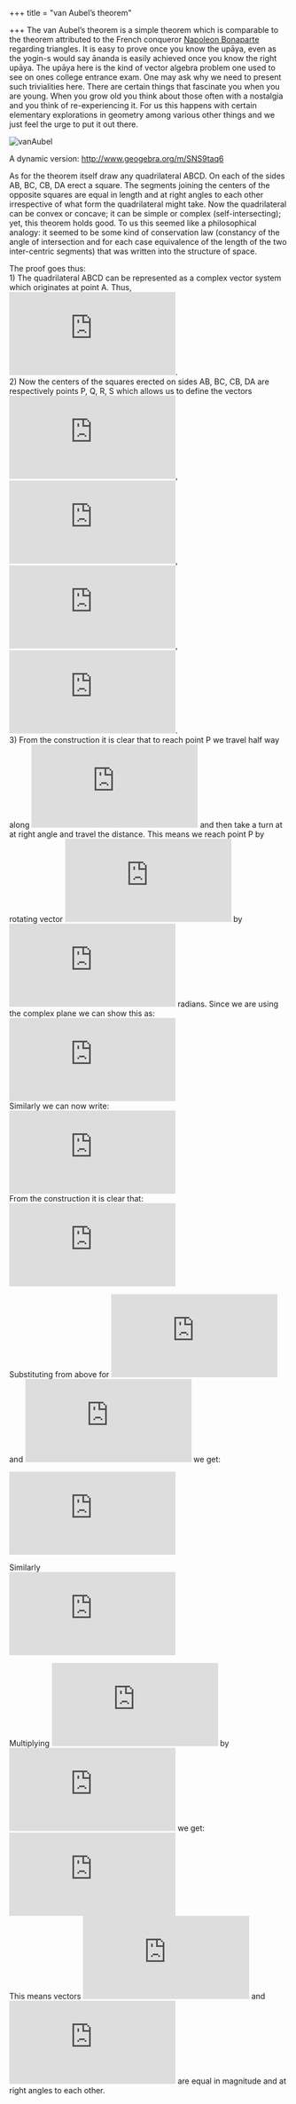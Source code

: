 +++
title = "van Aubel’s theorem"

+++
The van Aubel’s theorem is a simple theorem which is comparable to the
theorem attributed to the French conqueror [Napoleon
Bonaparte](https://manasataramgini.wordpress.com/2014/12/28/some-trivia-on-equilateral-triangles-and-the-like-2/)
regarding triangles. It is easy to prove once you know the upāya, even
as the yogin-s would say ānanda is easily achieved once you know the
right upāya. The upāya here is the kind of vector algebra problem one
used to see on ones college entrance exam. One may ask why we need to
present such trivialities here. There are certain things that fascinate
you when you are young. When you grow old you think about those often
with a nostalgia and you think of re-experiencing it. For us this
happens with certain elementary explorations in geometry among various
other things and we just feel the urge to put it out there.

![vanAubel](https://manasataramgini.files.wordpress.com/2016/06/vanaubel.jpg?w=493&h=497)

A dynamic version: <http://www.geogebra.org/m/SNS9taq6>

As for the theorem itself draw any quadrilateral ABCD. On each of the
sides AB, BC, CB, DA erect a square. The segments joining the centers of
the opposite squares are equal in length and at right angles to each
other irrespective of what form the quadrilateral might take. Now the
quadrilateral can be convex or concave; it can be simple or complex
(self-intersecting); yet, this theorem holds good. To us this seemed
like a philosophical analogy: it seemed to be some kind of conservation
law (constancy of the angle of intersection and for each case
equivalence of the length of the two inter-centric segments) that was
written into the structure of space.

The proof goes thus:  
1\) The quadrilateral ABCD can be represented as a complex vector system
which originates at point A. Thus,
![\\overrightarrow{AB}+\\overrightarrow{BC}+\\overrightarrow{CD}+\\overrightarrow{DA}=0](https://s0.wp.com/latex.php?latex=%5Coverrightarrow%7BAB%7D%2B%5Coverrightarrow%7BBC%7D%2B%5Coverrightarrow%7BCD%7D%2B%5Coverrightarrow%7BDA%7D%3D0&bg=ffffff&fg=333333&s=0
"\\overrightarrow{AB}+\\overrightarrow{BC}+\\overrightarrow{CD}+\\overrightarrow{DA}=0").  
2\) Now the centers of the squares erected on sides AB, BC, CB, DA are
respectively points P, Q, R, S which allows us to define the vectors
![\\overrightarrow{AP}](https://s0.wp.com/latex.php?latex=%5Coverrightarrow%7BAP%7D&bg=ffffff&fg=333333&s=0
"\\overrightarrow{AP}"),
![\\overrightarrow{AQ}](https://s0.wp.com/latex.php?latex=%5Coverrightarrow%7BAQ%7D&bg=ffffff&fg=333333&s=0
"\\overrightarrow{AQ}"),
![\\overrightarrow{AR}](https://s0.wp.com/latex.php?latex=%5Coverrightarrow%7BAR%7D&bg=ffffff&fg=333333&s=0
"\\overrightarrow{AR}"),
![\\overrightarrow{AS}](https://s0.wp.com/latex.php?latex=%5Coverrightarrow%7BAS%7D&bg=ffffff&fg=333333&s=0
"\\overrightarrow{AS}").  
3\) From the construction it is clear that to reach point P we travel
half way along
![\\overrightarrow{AB}](https://s0.wp.com/latex.php?latex=%5Coverrightarrow%7BAB%7D&bg=ffffff&fg=333333&s=0
"\\overrightarrow{AB}") and then take a turn at at right angle and
travel the distance. This means we reach point P by rotating vector
![\\dfrac{1}{2}\\overrightarrow{AB}](https://s0.wp.com/latex.php?latex=%5Cdfrac%7B1%7D%7B2%7D%5Coverrightarrow%7BAB%7D&bg=ffffff&fg=333333&s=0
"\\dfrac{1}{2}\\overrightarrow{AB}") by
![\\dfrac{\\pi}{2}](https://s0.wp.com/latex.php?latex=%5Cdfrac%7B%5Cpi%7D%7B2%7D&bg=ffffff&fg=333333&s=0
"\\dfrac{\\pi}{2}") radians. Since we are using the complex plane we can
show this as:  
![e^{\\frac{\\pi}{2}i}.\\dfrac{1}{2}\\overrightarrow{AB}=\\left(\\cos\\left(\\dfrac{\\pi}{2}\\right)+i\\sin\\left(\\dfrac{\\pi}{2}\\right)\\right).\\dfrac{1}{2}\\overrightarrow{AB}=\\dfrac{1}{2}i\\overrightarrow{AB}\\\\\[7pt\]
\\therefore
\\overrightarrow{AP}=\\dfrac{1}{2}\\overrightarrow{AB}+\\dfrac{1}{2}i\\overrightarrow{AB}](https://s0.wp.com/latex.php?latex=e%5E%7B%5Cfrac%7B%5Cpi%7D%7B2%7Di%7D.%5Cdfrac%7B1%7D%7B2%7D%5Coverrightarrow%7BAB%7D%3D%5Cleft%28%5Ccos%5Cleft%28%5Cdfrac%7B%5Cpi%7D%7B2%7D%5Cright%29%2Bi%5Csin%5Cleft%28%5Cdfrac%7B%5Cpi%7D%7B2%7D%5Cright%29%5Cright%29.%5Cdfrac%7B1%7D%7B2%7D%5Coverrightarrow%7BAB%7D%3D%5Cdfrac%7B1%7D%7B2%7Di%5Coverrightarrow%7BAB%7D%5C%5C%5B7pt%5D+%5Ctherefore+%5Coverrightarrow%7BAP%7D%3D%5Cdfrac%7B1%7D%7B2%7D%5Coverrightarrow%7BAB%7D%2B%5Cdfrac%7B1%7D%7B2%7Di%5Coverrightarrow%7BAB%7D&bg=ffffff&fg=333333&s=0
"e^{\\frac{\\pi}{2}i}.\\dfrac{1}{2}\\overrightarrow{AB}=\\left(\\cos\\left(\\dfrac{\\pi}{2}\\right)+i\\sin\\left(\\dfrac{\\pi}{2}\\right)\\right).\\dfrac{1}{2}\\overrightarrow{AB}=\\dfrac{1}{2}i\\overrightarrow{AB}\\\\[7pt] \\therefore \\overrightarrow{AP}=\\dfrac{1}{2}\\overrightarrow{AB}+\\dfrac{1}{2}i\\overrightarrow{AB}")  
Similarly we can now write:  
![\\overrightarrow{AQ}=\\overrightarrow{AB}+\\dfrac{1}{2}\\overrightarrow{BC}+\\dfrac{1}{2}i\\overrightarrow{BC}\\\\\[5pt\]
\\overrightarrow{AR}=\\overrightarrow{AB}+\\overrightarrow{BC}+\\dfrac{1}{2}\\overrightarrow{CD}+\\dfrac{1}{2}i\\overrightarrow{CD}\\\\\[5pt\]
\\overrightarrow{AS}=\\overrightarrow{AB}+\\overrightarrow{BC}+\\overrightarrow{CD}+\\dfrac{1}{2}\\overrightarrow{DA}+\\dfrac{1}{2}i\\overrightarrow{DA}](https://s0.wp.com/latex.php?latex=%5Coverrightarrow%7BAQ%7D%3D%5Coverrightarrow%7BAB%7D%2B%5Cdfrac%7B1%7D%7B2%7D%5Coverrightarrow%7BBC%7D%2B%5Cdfrac%7B1%7D%7B2%7Di%5Coverrightarrow%7BBC%7D%5C%5C%5B5pt%5D+%5Coverrightarrow%7BAR%7D%3D%5Coverrightarrow%7BAB%7D%2B%5Coverrightarrow%7BBC%7D%2B%5Cdfrac%7B1%7D%7B2%7D%5Coverrightarrow%7BCD%7D%2B%5Cdfrac%7B1%7D%7B2%7Di%5Coverrightarrow%7BCD%7D%5C%5C%5B5pt%5D+%5Coverrightarrow%7BAS%7D%3D%5Coverrightarrow%7BAB%7D%2B%5Coverrightarrow%7BBC%7D%2B%5Coverrightarrow%7BCD%7D%2B%5Cdfrac%7B1%7D%7B2%7D%5Coverrightarrow%7BDA%7D%2B%5Cdfrac%7B1%7D%7B2%7Di%5Coverrightarrow%7BDA%7D&bg=ffffff&fg=333333&s=0
"\\overrightarrow{AQ}=\\overrightarrow{AB}+\\dfrac{1}{2}\\overrightarrow{BC}+\\dfrac{1}{2}i\\overrightarrow{BC}\\\\[5pt] \\overrightarrow{AR}=\\overrightarrow{AB}+\\overrightarrow{BC}+\\dfrac{1}{2}\\overrightarrow{CD}+\\dfrac{1}{2}i\\overrightarrow{CD}\\\\[5pt] \\overrightarrow{AS}=\\overrightarrow{AB}+\\overrightarrow{BC}+\\overrightarrow{CD}+\\dfrac{1}{2}\\overrightarrow{DA}+\\dfrac{1}{2}i\\overrightarrow{DA}")  
From the construction it is clear that:  
![\\overrightarrow{AP}+\\overrightarrow{PR}=\\overrightarrow{AR}\\\\\[5pt\]
\\therefore
\\overrightarrow{PR}=\\overrightarrow{AR}-\\overrightarrow{AP}](https://s0.wp.com/latex.php?latex=%5Coverrightarrow%7BAP%7D%2B%5Coverrightarrow%7BPR%7D%3D%5Coverrightarrow%7BAR%7D%5C%5C%5B5pt%5D+%5Ctherefore+%5Coverrightarrow%7BPR%7D%3D%5Coverrightarrow%7BAR%7D-%5Coverrightarrow%7BAP%7D&bg=ffffff&fg=333333&s=0
"\\overrightarrow{AP}+\\overrightarrow{PR}=\\overrightarrow{AR}\\\\[5pt] \\therefore \\overrightarrow{PR}=\\overrightarrow{AR}-\\overrightarrow{AP}")

Substituting from above for
![\\overrightarrow{AR}](https://s0.wp.com/latex.php?latex=%5Coverrightarrow%7BAR%7D&bg=ffffff&fg=333333&s=0
"\\overrightarrow{AR}") and
![\\overrightarrow{AP}](https://s0.wp.com/latex.php?latex=%5Coverrightarrow%7BAP%7D&bg=ffffff&fg=333333&s=0
"\\overrightarrow{AP}") we get:

![\\overrightarrow{PR}=\\dfrac{1}{2}\\overrightarrow{AB}+\\overrightarrow{BC}+\\dfrac{1}{2}\\overrightarrow{CD}+\\dfrac{1}{2}i\\overrightarrow{CD}-\\dfrac{1}{2}i\\overrightarrow{AB}](https://s0.wp.com/latex.php?latex=%5Coverrightarrow%7BPR%7D%3D%5Cdfrac%7B1%7D%7B2%7D%5Coverrightarrow%7BAB%7D%2B%5Coverrightarrow%7BBC%7D%2B%5Cdfrac%7B1%7D%7B2%7D%5Coverrightarrow%7BCD%7D%2B%5Cdfrac%7B1%7D%7B2%7Di%5Coverrightarrow%7BCD%7D-%5Cdfrac%7B1%7D%7B2%7Di%5Coverrightarrow%7BAB%7D&bg=ffffff&fg=333333&s=0
"\\overrightarrow{PR}=\\dfrac{1}{2}\\overrightarrow{AB}+\\overrightarrow{BC}+\\dfrac{1}{2}\\overrightarrow{CD}+\\dfrac{1}{2}i\\overrightarrow{CD}-\\dfrac{1}{2}i\\overrightarrow{AB}")

Similarly  
![\\overrightarrow{AQ}+\\overrightarrow{QS}=\\overrightarrow{AS}\\\\\[5pt\]
\\therefore
\\overrightarrow{QS}=\\overrightarrow{AS}-\\overrightarrow{AQ}=\\dfrac{1}{2}\\overrightarrow{BC}+\\overrightarrow{CD}+\\dfrac{1}{2}\\overrightarrow{DA}+\\dfrac{1}{2}i\\overrightarrow{DA}-\\dfrac{1}{2}i\\overrightarrow{BC}](https://s0.wp.com/latex.php?latex=%5Coverrightarrow%7BAQ%7D%2B%5Coverrightarrow%7BQS%7D%3D%5Coverrightarrow%7BAS%7D%5C%5C%5B5pt%5D+%5Ctherefore+%5Coverrightarrow%7BQS%7D%3D%5Coverrightarrow%7BAS%7D-%5Coverrightarrow%7BAQ%7D%3D%5Cdfrac%7B1%7D%7B2%7D%5Coverrightarrow%7BBC%7D%2B%5Coverrightarrow%7BCD%7D%2B%5Cdfrac%7B1%7D%7B2%7D%5Coverrightarrow%7BDA%7D%2B%5Cdfrac%7B1%7D%7B2%7Di%5Coverrightarrow%7BDA%7D-%5Cdfrac%7B1%7D%7B2%7Di%5Coverrightarrow%7BBC%7D&bg=ffffff&fg=333333&s=0
"\\overrightarrow{AQ}+\\overrightarrow{QS}=\\overrightarrow{AS}\\\\[5pt] \\therefore \\overrightarrow{QS}=\\overrightarrow{AS}-\\overrightarrow{AQ}=\\dfrac{1}{2}\\overrightarrow{BC}+\\overrightarrow{CD}+\\dfrac{1}{2}\\overrightarrow{DA}+\\dfrac{1}{2}i\\overrightarrow{DA}-\\dfrac{1}{2}i\\overrightarrow{BC}")

Multiplying
![\\overrightarrow{QS}](https://s0.wp.com/latex.php?latex=%5Coverrightarrow%7BQS%7D&bg=ffffff&fg=333333&s=0
"\\overrightarrow{QS}") by
![i](https://s0.wp.com/latex.php?latex=i&bg=ffffff&fg=333333&s=0 "i") we
get:  
![i\\overrightarrow{QS}=\\dfrac{1}{2}i\\overrightarrow{BC}+i\\overrightarrow{CD}+\\dfrac{1}{2}i\\overrightarrow{DA}-\\dfrac{1}{2}\\overrightarrow{DA}+\\dfrac{1}{2}\\overrightarrow{BC}\\\\\[5pt\]
\\therefore
\\overrightarrow{PR}-i\\overrightarrow{QS}=\\dfrac{1}{2}\\overrightarrow{AB}+\\overrightarrow{BC}+\\dfrac{1}{2}\\overrightarrow{CD}+\\dfrac{1}{2}i\\overrightarrow{CD}-\\dfrac{1}{2}i\\overrightarrow{AB}-\\dfrac{1}{2}i\\overrightarrow{BC}-i\\overrightarrow{CD}\\\\
-\\dfrac{1}{2}i\\overrightarrow{DA}+\\dfrac{1}{2}\\overrightarrow{DA}-\\dfrac{1}{2}\\overrightarrow{BC}\\\\\[5pt\]
=\\dfrac{1}{2}\\left(\\overrightarrow{AB}+\\overrightarrow{BC}+\\overrightarrow{CD}+\\overrightarrow{DA}\\right)-\\dfrac{1}{2}i\\left(\\overrightarrow{AB}+\\overrightarrow{BC}+\\overrightarrow{CD}+\\overrightarrow{DA}\\right)=0\\\\\[5pt\]
\\therefore
\\overrightarrow{PR}=i\\overrightarrow{QS}](https://s0.wp.com/latex.php?latex=i%5Coverrightarrow%7BQS%7D%3D%5Cdfrac%7B1%7D%7B2%7Di%5Coverrightarrow%7BBC%7D%2Bi%5Coverrightarrow%7BCD%7D%2B%5Cdfrac%7B1%7D%7B2%7Di%5Coverrightarrow%7BDA%7D-%5Cdfrac%7B1%7D%7B2%7D%5Coverrightarrow%7BDA%7D%2B%5Cdfrac%7B1%7D%7B2%7D%5Coverrightarrow%7BBC%7D%5C%5C%5B5pt%5D+%5Ctherefore+%5Coverrightarrow%7BPR%7D-i%5Coverrightarrow%7BQS%7D%3D%5Cdfrac%7B1%7D%7B2%7D%5Coverrightarrow%7BAB%7D%2B%5Coverrightarrow%7BBC%7D%2B%5Cdfrac%7B1%7D%7B2%7D%5Coverrightarrow%7BCD%7D%2B%5Cdfrac%7B1%7D%7B2%7Di%5Coverrightarrow%7BCD%7D-%5Cdfrac%7B1%7D%7B2%7Di%5Coverrightarrow%7BAB%7D-%5Cdfrac%7B1%7D%7B2%7Di%5Coverrightarrow%7BBC%7D-i%5Coverrightarrow%7BCD%7D%5C%5C+-%5Cdfrac%7B1%7D%7B2%7Di%5Coverrightarrow%7BDA%7D%2B%5Cdfrac%7B1%7D%7B2%7D%5Coverrightarrow%7BDA%7D-%5Cdfrac%7B1%7D%7B2%7D%5Coverrightarrow%7BBC%7D%5C%5C%5B5pt%5D+%3D%5Cdfrac%7B1%7D%7B2%7D%5Cleft%28%5Coverrightarrow%7BAB%7D%2B%5Coverrightarrow%7BBC%7D%2B%5Coverrightarrow%7BCD%7D%2B%5Coverrightarrow%7BDA%7D%5Cright%29-%5Cdfrac%7B1%7D%7B2%7Di%5Cleft%28%5Coverrightarrow%7BAB%7D%2B%5Coverrightarrow%7BBC%7D%2B%5Coverrightarrow%7BCD%7D%2B%5Coverrightarrow%7BDA%7D%5Cright%29%3D0%5C%5C%5B5pt%5D+%5Ctherefore+%5Coverrightarrow%7BPR%7D%3Di%5Coverrightarrow%7BQS%7D&bg=ffffff&fg=333333&s=0
"i\\overrightarrow{QS}=\\dfrac{1}{2}i\\overrightarrow{BC}+i\\overrightarrow{CD}+\\dfrac{1}{2}i\\overrightarrow{DA}-\\dfrac{1}{2}\\overrightarrow{DA}+\\dfrac{1}{2}\\overrightarrow{BC}\\\\[5pt] \\therefore \\overrightarrow{PR}-i\\overrightarrow{QS}=\\dfrac{1}{2}\\overrightarrow{AB}+\\overrightarrow{BC}+\\dfrac{1}{2}\\overrightarrow{CD}+\\dfrac{1}{2}i\\overrightarrow{CD}-\\dfrac{1}{2}i\\overrightarrow{AB}-\\dfrac{1}{2}i\\overrightarrow{BC}-i\\overrightarrow{CD}\\\\ -\\dfrac{1}{2}i\\overrightarrow{DA}+\\dfrac{1}{2}\\overrightarrow{DA}-\\dfrac{1}{2}\\overrightarrow{BC}\\\\[5pt] =\\dfrac{1}{2}\\left(\\overrightarrow{AB}+\\overrightarrow{BC}+\\overrightarrow{CD}+\\overrightarrow{DA}\\right)-\\dfrac{1}{2}i\\left(\\overrightarrow{AB}+\\overrightarrow{BC}+\\overrightarrow{CD}+\\overrightarrow{DA}\\right)=0\\\\[5pt] \\therefore \\overrightarrow{PR}=i\\overrightarrow{QS}")  
This means vectors
![\\overrightarrow{PR}](https://s0.wp.com/latex.php?latex=%5Coverrightarrow%7BPR%7D&bg=ffffff&fg=333333&s=0
"\\overrightarrow{PR}") and
![\\overrightarrow{QS}](https://s0.wp.com/latex.php?latex=%5Coverrightarrow%7BQS%7D&bg=ffffff&fg=333333&s=0
"\\overrightarrow{QS}") are equal in magnitude and at right angles to
each other.
